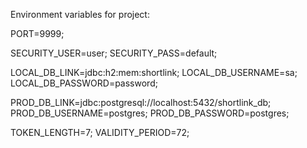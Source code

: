 Environment variables for project:

PORT=9999;

SECURITY_USER=user;
SECURITY_PASS=default;

LOCAL_DB_LINK=jdbc:h2:mem:shortlink;
LOCAL_DB_USERNAME=sa;
LOCAL_DB_PASSWORD=password;

PROD_DB_LINK=jdbc:postgresql://localhost:5432/shortlink_db;
PROD_DB_USERNAME=postgres;
PROD_DB_PASSWORD=postgres;

TOKEN_LENGTH=7;
VALIDITY_PERIOD=72;
